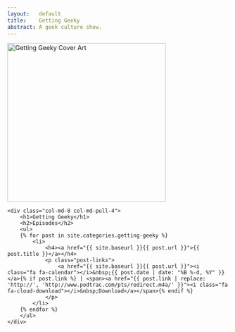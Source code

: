 ```yaml
---
layout:   default
title:    Getting Geeky
abstract: A geek culture show.
---
```

<div class="row">
	<div class="col-md-4 col-md-push-8">
		<img src="http://media.take37.com/getting-geeky/GettingGeeky-360x360.png" width="360" height="360" class="img-responsive" alt="Getting Geeky Cover Art" />
	</div>

	<div class="col-md-8 col-md-pull-4">
		<h1>Getting Geeky</h1>
		<h2>Episodes</h2>
		<ul>
		{% for post in site.categories.getting-geeky %}
			<li>
				<h4><a href="{{ site.baseurl }}{{ post.url }}">{{ post.title }}</a></h4>
				<p class="post-links">
					<a href="{{ site.baseurl }}{{ post.url }}"><i class="fa fa-calendar"></i>&nbsp;{{ post.date | date: "%B %-d, %Y" }}</a>{% if post.link %} | <span><a href="{{ post.link | replace: 'http://', 'http://www.podtrac.com/pts/redirect.m4a/' }}"><i class="fa fa-cloud-download"></i>&nbsp;Download</a></span>{% endif %}
				</p>
			</li>
		{% endfor %}
		</ul>
	</div>
</div>